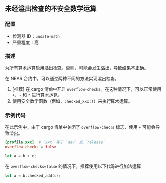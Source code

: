 
## 未经溢出检查的不安全数学运算

### 配置

* 检测器 ID：`unsafe-math`
* 严重程度：高

### 描述

为所有算术运算启用溢出检查。否则，可能会发生溢出，导致结果不正确。

在 NEAR 合约中，可以通过两种不同的方法实现溢出检查。

1. \[推荐\] 在 cargo 清单中开启 `overflow-checks`。在这种情况下，可以正常使用 `+`、`-` 和 `*` 进行算术运算。
2. 使用安全数学函数（例如，`checked_xxx()`）来执行算术运算。

### 示例代码

在此示例中，由于 cargo 清单中关闭了 `overflow-checks` 标志，使用 `+` 可能会导致溢出。

```toml
[profile.xxx]  # `xxx` 等于 `dev` 或 `release`
overflow-checks = false
```

```rust
let a = b + c;
```

在 `overflow-checks=false` 的情况下，推荐使用以下代码进行加法运算

```rust
let a = b.checked_add(c);
```